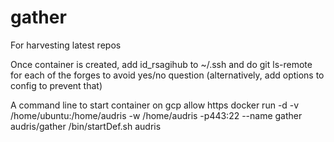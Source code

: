 # gather
For harvesting latest repos

Once container is created, add id_rsagihub to ~/.ssh
and do git ls-remote for each of the forges to 
avoid yes/no question (alternatively, add options to config to prevent that)

A command line to start container on gcp
allow https
docker run -d -v /home/ubuntu:/home/audris -w /home/audris -p443:22 --name gather audris/gather /bin/startDef.sh audris

